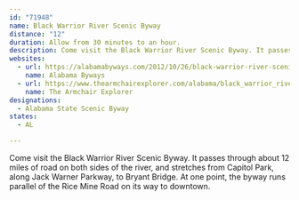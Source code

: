 ```yaml
---
id: "71948"
name: Black Warrior River Scenic Byway
distance: "12"
duration: Allow from 30 minutes to an hour.
description: Come visit the Black Warrior River Scenic Byway. It passes through about 12 miles of road on both sides of the river, and stretches from Capitol Park, along Jack Warner Parkway, to Bryant Bridge. At one point, the byway runs parallel of the Rice Mine Road on its way to downtown.
websites:
  - url: https://alabamabyways.com/2012/10/26/black-warrior-river-scenic-byway/
    name: Alabama Byways
  - url: https://www.thearmchairexplorer.com/alabama/black_warrior_river_scenic_byway.php
    name: The Armchair Explorer
designations:
  - Alabama State Scenic Byway
states:
  - AL

---
```


Come visit the Black Warrior River Scenic Byway. It passes through about 12 miles of road on both sides of the river, and stretches from Capitol Park, along Jack Warner Parkway, to Bryant Bridge. At one point, the byway runs parallel of the Rice Mine Road on its way to downtown.
